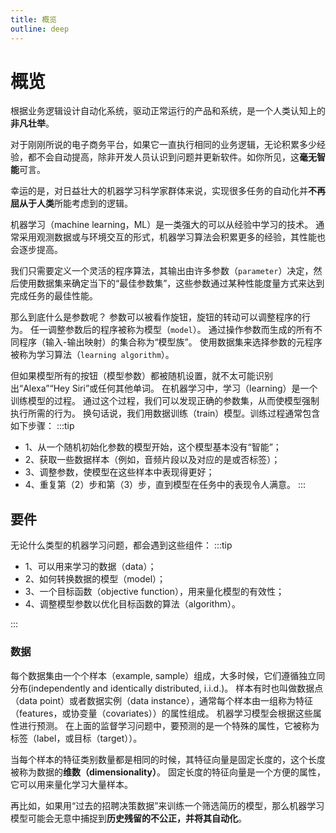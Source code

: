 ```yaml
---
title: 概览
outline: deep
---
```


# 概览

根据业务逻辑设计自动化系统，驱动正常运行的产品和系统，是一个人类认知上的**非凡壮举**。

对于刚刚所说的电子商务平台，如果它一直执行相同的业务逻辑，无论积累多少经验，都不会自动提高，除非开发人员认识到问题并更新软件。如你所见，这**毫无智能**可言。

幸运的是，对日益壮大的机器学习科学家群体来说，实现很多任务的自动化并**不再屈从于人类**所能考虑到的逻辑。

机器学习（machine learning，ML）是一类强大的可以从经验中学习的技术。 通常采用观测数据或与环境交互的形式，机器学习算法会积累更多的经验，其性能也会逐步提高。

我们只需要定义一个灵活的程序算法，其输出由许多参数（`parameter`）决定，然后使用数据集来确定当下的“最佳参数集”，这些参数通过某种性能度量方式来达到完成任务的最佳性能。

那么到底什么是参数呢？ 参数可以被看作旋钮，旋钮的转动可以调整程序的行为。 任一调整参数后的程序被称为模型（`model`）。 通过操作参数而生成的所有不同程序（输入-输出映射）的集合称为“模型族”。 使用数据集来选择参数的元程序被称为学习算法（`learning algorithm`）。

但如果模型所有的按钮（模型参数）都被随机设置，就不太可能识别出“Alexa”“Hey Siri”或任何其他单词。 在机器学习中，学习（learning）是一个训练模型的过程。 通过这个过程，我们可以发现正确的参数集，从而使模型强制执行所需的行为。 换句话说，我们用数据训练（train）模型。训练过程通常包含如下步骤：
:::tip

- 1、从一个随机初始化参数的模型开始，这个模型基本没有“智能”；
- 2、获取一些数据样本（例如，音频片段以及对应的是或否标签）；
- 3、调整参数，使模型在这些样本中表现得更好；
- 4、重复第（2）步和第（3）步，直到模型在任务中的表现令人满意。
  :::

## 要件

无论什么类型的机器学习问题，都会遇到这些组件：
:::tip

- 1、可以用来学习的数据（data）；
- 2、如何转换数据的模型（model）；
- 3、一个目标函数（objective function），用来量化模型的有效性；
- 4、调整模型参数以优化目标函数的算法（algorithm）。

:::

### 数据

每个数据集由一个个样本（example, sample）组成，大多时候，它们遵循独立同分布(independently and identically distributed, i.i.d.)。 样本有时也叫做数据点（data point）或者数据实例（data instance），通常每个样本由一组称为特征（features，或协变量（covariates））的属性组成。 机器学习模型会根据这些属性进行预测。 在上面的监督学习问题中，要预测的是一个特殊的属性，它被称为标签（label，或目标（target））。

当每个样本的特征类别数量都是相同的时候，其特征向量是固定长度的，这个长度被称为数据的**维数（dimensionality）**。 固定长度的特征向量是一个方便的属性，它可以用来量化学习大量样本。

再比如，如果用“过去的招聘决策数据”来训练一个筛选简历的模型，那么机器学习模型可能会无意中捕捉到**历史残留的不公正，并将其自动化**。
